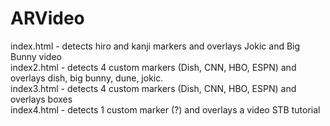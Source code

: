 # ARVideo
index.html - detects hiro and kanji markers and overlays Jokic and Big Bunny video
<br>index2.html - detects 4 custom markers (Dish, CNN, HBO, ESPN) and overlays dish, big bunny, dune, jokic.
<br>index3.html - detects 4 custom markers (Dish, CNN, HBO, ESPN) and overlays boxes
<br>index4.html - detects 1 custom marker (?) and overlays a video STB tutorial
